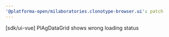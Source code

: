 ```yaml
---
'@platforma-open/milaboratories.clonotype-browser.ui': patch
---
```


[sdk/ui-vue] PlAgDataGrid shows wrong loading status
